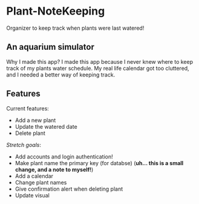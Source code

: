 # Plant-NoteKeeping
Organizer to keep track when plants were last watered!

## An aquarium simulator

Why I made this app?
I made this app because I never knew where to keep track of my plants water schedule. 
My real life calendar got too cluttered, and I needed a better way of keeping track. 

## Features

Current features:
- Add a new plant
- Update the watered date
- Delete plant

*Stretch goals*:
- Add accounts and login authentication!
- Make plant name the primary key (for databse) (**uh... this is a small change, and a note to myself!**)
- Add a calendar
- Change plant names
- Give confirmation alert when deleting plant
- Update visual
